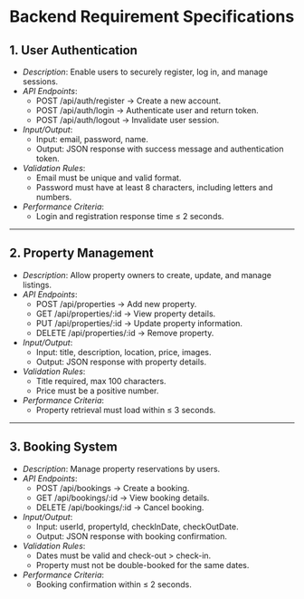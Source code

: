 # Backend Requirement Specifications

## 1. User Authentication
- *Description*: Enable users to securely register, log in, and manage sessions.  
- *API Endpoints*:
  - POST /api/auth/register → Create a new account.  
  - POST /api/auth/login → Authenticate user and return token.  
  - POST /api/auth/logout → Invalidate user session.  
- *Input/Output*:
  - Input: email, password, name.  
  - Output: JSON response with success message and authentication token.  
- *Validation Rules*:
  - Email must be unique and valid format.  
  - Password must have at least 8 characters, including letters and numbers.  
- *Performance Criteria*:
  - Login and registration response time ≤ 2 seconds.  

---

## 2. Property Management
- *Description*: Allow property owners to create, update, and manage listings.  
- *API Endpoints*:
  - POST /api/properties → Add new property.  
  - GET /api/properties/:id → View property details.  
  - PUT /api/properties/:id → Update property information.  
  - DELETE /api/properties/:id → Remove property.  
- *Input/Output*:
  - Input: title, description, location, price, images.  
  - Output: JSON response with property details.  
- *Validation Rules*:
  - Title required, max 100 characters.  
  - Price must be a positive number.  
- *Performance Criteria*:
  - Property retrieval must load within ≤ 3 seconds.  

---

## 3. Booking System
- *Description*: Manage property reservations by users.  
- *API Endpoints*:
  - POST /api/bookings → Create a booking.  
  - GET /api/bookings/:id → View booking details.  
  - DELETE /api/bookings/:id → Cancel booking.  
- *Input/Output*:
  - Input: userId, propertyId, checkInDate, checkOutDate.  
  - Output: JSON response with booking confirmation.  
- *Validation Rules*:
  - Dates must be valid and check-out > check-in.  
  - Property must not be double-booked for the same dates.  
- *Performance Criteria*:
  - Booking confirmation within ≤ 2 seconds.
